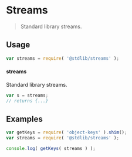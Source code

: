# Streams

> Standard library streams.

<section class="usage">

## Usage

```javascript
var streams = require( '@stdlib/streams' );
```

#### streams

Standard library streams.

```javascript
var s = streams;
// returns {...}
```

</section>

<!-- /.usage -->

<section class="examples">

## Examples

<!-- TODO: better examples -->

```javascript
var getKeys = require( 'object-keys' ).shim();
var streams = require( '@stdlib/streams' );

console.log( getKeys( streams ) );
```

</section>

<!-- /.examples -->

<section class="links">

</section>

<!-- /.links -->
